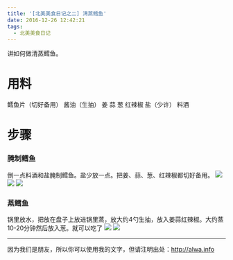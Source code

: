 ```yaml
---
title: '[北美美食日记之二] 清蒸鳕鱼'
date: 2016-12-26 12:42:21
tags:
  - 北美美食日记
---
```


讲如何做清蒸鳕鱼。
<!--more-->

# 用料
鳕鱼片（切好备用）
酱油（生抽）
姜
蒜
葱
红辣椒
盐（少许）
料酒

# 步骤
### 腌制鳕鱼
倒一点料酒和盐腌制鳕鱼。盐少放一点。把姜、蒜、葱、红辣椒都切好备用。
![](http://storage.googleapis.com/lichamnesia.appspot.com/images/%E7%BE%8E%E9%A3%9F%E6%97%A5%E8%AE%B02%E6%B8%85%E8%92%B8%E9%B3%95%E9%B1%BC-%E8%85%8C%E5%88%B6.jpg)
![](http://storage.googleapis.com/lichamnesia.appspot.com/images/%E7%BE%8E%E9%A3%9F%E6%97%A5%E8%AE%B02%E6%B8%85%E8%92%B8%E9%B3%95%E9%B1%BC-%E6%96%99.jpg)
![](http://storage.googleapis.com/lichamnesia.appspot.com/images/%E7%BE%8E%E9%A3%9F%E6%97%A5%E8%AE%B02%E6%B8%85%E8%92%B8%E9%B3%95%E9%B1%BC-%E9%85%B1%E6%B2%B9.jpg)

### 蒸鳕鱼
锅里放水，把放在盘子上放进锅里蒸，放大约4勺生抽，放入姜蒜红辣椒。大约蒸10-20分钟然后放入葱。就可以吃了
![](http://storage.googleapis.com/lichamnesia.appspot.com/images/%E7%BE%8E%E9%A3%9F%E6%97%A5%E8%AE%B02%E6%B8%85%E8%92%B8%E9%B3%95%E9%B1%BC-%E6%94%BE%E8%BF%9B%E9%94%85%E9%87%8C%E8%92%B8.jpg)
![](http://storage.googleapis.com/lichamnesia.appspot.com/images/%E7%BE%8E%E9%A3%9F%E6%97%A5%E8%AE%B02%E6%B8%85%E8%92%B8%E9%B3%95%E9%B1%BC-%E6%88%90%E5%93%81.jpg)


---

因为我们是朋友，所以你可以使用我的文字，但请注明出处：http://alwa.info
